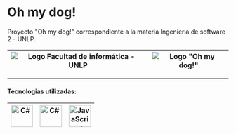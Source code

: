# Oh my dog!
 Proyecto "Oh my dog!" correspondiente a la materia Ingenieria de software 2 - UNLP.

|![Logo Facultad de informática - UNLP](../Documentacion%20de%20proyecto/Logo%20-%20UNLP%20-%20FI.jpg)  | ![Logo "Oh my dog!"](../Documentacion%20de%20proyecto/Logo%20-%20Veterinaria.png)|
| ------ | -------- |
---

#### Tecnologias utilizadas:
| <image src="https://upload.wikimedia.org/wikipedia/commons/e/ee/.NET_Core_Logo.svg" alt="C#" width="50px"> | <image src="https://cdn.cdnlogo.com/logos/c/68/c-sharp-800x800.png" alt="C#" width="50px"> | <image src="https://upload.wikimedia.org/wikipedia/commons/9/99/Unofficial_JavaScript_logo_2.svg" alt="JavaScript" width="50px"> |
| ------ | ------ | ------ |